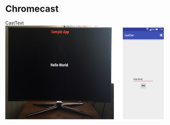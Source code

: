 # Chromecast

CastText
<img src="/screenshots/CastText.jpg" alt="CastText" title="CastText" width="700" height="300" />
